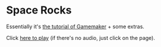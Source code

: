 # Space Rocks

Essentially it's [the tutorial of Gamemaker](https://gamemaker.io/en/tutorials/make-arcade-space-shooter) + some extras.

Click [here to play](https://alros.github.io/game-space-rock/) (if there's no audio, just click on the page).

